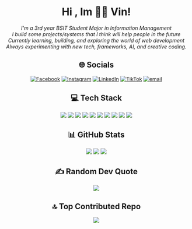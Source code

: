 <h1 align="center">Hi , Im 👨‍💻 Vin! </h1>
<div align="center">
  <i>
    I'm a 3rd year BSIT Student Major in Information Management<br>
    I build some projects/systems that I think will help people in the future<br>
    Currently learning, building, and exploring the world of web development<br>
    Always experimenting with new tech, frameworks, AI, and creative coding.
  </i>
</div>


 <h2 align="center">🌐 Socials</h2>                           
<div align="center">

  [![Facebook](https://img.shields.io/badge/Facebook-%231877F2.svg?logo=Facebook&logoColor=white)](https://facebook.com/@vinzzthegreat)
  [![Instagram](https://img.shields.io/badge/Instagram-%23E4405F.svg?logo=Instagram&logoColor=white)](https://instagram.com/@codewithvin__)
  [![LinkedIn](https://img.shields.io/badge/LinkedIn-%230077B5.svg?logo=linkedin&logoColor=white)](https://linkedin.com/in/@codewithvin)
  [![TikTok](https://img.shields.io/badge/TikTok-%23000000.svg?logo=TikTok&logoColor=white)](https://tiktok.com/@@jstvinxyz_)
  [![email](https://img.shields.io/badge/Email-D14836?logo=gmail&logoColor=white)](mailto:vinzelmarano@gmail.com)

</div>


<h2 align="center">💻 Tech Stack</h2>                      
<div align="center">

  <img src="https://img.shields.io/badge/html5-%23E34F26.svg?style=for-the-badge&logo=html5&logoColor=white" />
  <img src="https://img.shields.io/badge/css3-%231572B6.svg?style=for-the-badge&logo=css3&logoColor=white" />
  <img src="https://img.shields.io/badge/javascript-%23323330.svg?style=for-the-badge&logo=javascript&logoColor=%23F7DF1E" />
  <img src="https://img.shields.io/badge/php-%23777BB4.svg?style=for-the-badge&logo=php&logoColor=white" />
  <img src="https://img.shields.io/badge/c++-%2300599C.svg?style=for-the-badge&logo=c%2B%2B&logoColor=white" />
  <img src="https://img.shields.io/badge/mysql-4479A1.svg?style=for-the-badge&logo=mysql&logoColor=white" />
  <img src="https://img.shields.io/badge/laravel-%23FF2D20.svg?style=for-the-badge&logo=laravel&logoColor=white" />
  <img src="https://img.shields.io/badge/git-%23F05033.svg?style=for-the-badge&logo=git&logoColor=white" />
  <img src="https://img.shields.io/badge/github-%23121011.svg?style=for-the-badge&logo=github&logoColor=white" />
  <img src="https://img.shields.io/badge/Portfolio-%23000000.svg?style=for-the-badge&logo=firefox&logoColor=#FF7139" />

</div>

<h2 align="center">📊 GitHub Stats</h2>                                 
<div align="center">

  <img src="https://github-readme-stats.vercel.app/api?username=codewithv1n&theme=dark&hide_border=false&include_all_commits=false&count_private=false%cache_seconds=1800" />
  <img src="https://nirzak-streak-stats.vercel.app/?user=codewithv1n&theme=dark&hide_border=false%cache_seconds="1800" />
  <img src="https://github-readme-stats.vercel.app/api/top-langs/?username=codewithv1n&theme=dark&hide_border=false&include_all_commits=false&count_private=false&layout=compact&cache_seconds=1800" />

</div>

<h2 align="center">✍️ Random Dev Quote</h2>
<div align="center">
  <img src="https://quotes-github-readme.vercel.app/api?type=horizontal&theme=gruvbox">
</div>

<h2 align="center">🔝 Top Contributed Repo   </h2>
<div align="center">
 <img src="https://github-contributor-stats.vercel.app/api?username=codewithv1n&limit=5&theme=dark&combine_all_yearly_contributions=true" />
</div>
